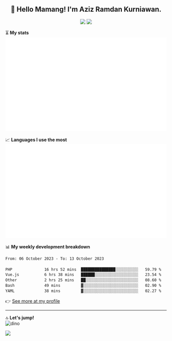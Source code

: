 <h2 align="center">👋 Hello Mamang! I'm Aziz Ramdan Kurniawan.</h2>  
<p align="center">
  <img src="https://komarev.com/ghpvc/?username=azizramdan">
  <img src="https://wakatime.com/badge/user/90056fa0-4c31-4eca-954e-2a3ac05896f9.svg">
</p>
    
⏳ **My stats**  
![](https://raw.githubusercontent.com/azizramdan/github-stats/master/generated/overview.svg#gh-dark-mode-only)

📈 **Languages I use the most**  
![](https://raw.githubusercontent.com/azizramdan/github-stats/master/generated/languages.svg#gh-dark-mode-only)

📊 **My weekly development breakdown**
<!--START_SECTION:waka-->

```txt
From: 06 October 2023 - To: 13 October 2023

PHP              16 hrs 52 mins  ███████████████░░░░░░░░░░   59.79 %
Vue.js           6 hrs 38 mins   ██████░░░░░░░░░░░░░░░░░░░   23.54 %
Other            2 hrs 25 mins   ██░░░░░░░░░░░░░░░░░░░░░░░   08.60 %
Bash             49 mins         ▓░░░░░░░░░░░░░░░░░░░░░░░░   02.90 %
YAML             38 mins         ▓░░░░░░░░░░░░░░░░░░░░░░░░   02.27 %
```

<!--END_SECTION:waka-->
👉 [See more at my profile](https://wakatime.com/@azizramdan)
***
🔝 **Let's jump!**  
![dino](https://raw.githubusercontent.com/azizramdan/azizramdan/master/dino.gif)  

![](https://hit.yhype.me/github/profile?user_id=27954794)
